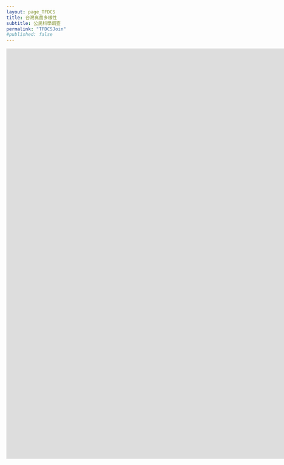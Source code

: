```yaml
---
layout: page_TFDCS
title: 台灣真菌多樣性
subtitle: 公民科學調查
permalink: "TFDCSJoin"
#published: false
---
```

<iframe width="1920" height="1080" src="https://www.youtube.com/embed/ki4eo8N8Ptc" frameborder="0" allow="autoplay; encrypted-media" allowfullscreen></iframe>
